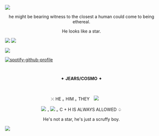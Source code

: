 ![](https://64.media.tumblr.com/4270ccde1a44836b4e931e63bb145024/6c786e2d65725895-7d/s2048x3072/9e8903bc4516a7b55410357c8bdbfad36ea95a1d.pnj)


<p align="center"> he might be bearing witness to the closest a human could come to being ethereal.

<p align="center"> He looks like a star.

![](https://64.media.tumblr.com/d3be71600def5854f5d700f2c5bec5b9/b28c94218969a43d-1a/s400x600/7d3ad6bc15b30af6423ca7e1dc953cdd92397c8e.gifv)
![](https://64.media.tumblr.com/feb4e70f4941bde4be5d7b3fff1fd040/b28c94218969a43d-a0/s400x600/f87616e5446983bdbb397de0a2890529fde9ff67.gifv)

![](https://komarev.com/ghpvc/?username=elcafeina&color=8b0000&label=♡&style=plastic)

[![spotify-github-profile](https://spotify-github-profile.kittinanx.com/api/view?uid=31b5bp6fapsnu7kgfi2i6g5ziooa&cover_image=true&theme=novatorem&show_offline=false&background_color=121212&interchange=false&bar_color=53b14f&bar_color_cover=false)](https://github.com/kittinan/spotify-github-profile)


⠀⠀                                      ͏͏͏ ͏͏͏ ͏͏͏ ͏͏͏ ͏͏͏<p align="center">✦ __**JEARS/COSMO**__ ✦ 

⠀                                     ⠀ ͏͏͏ ͏͏͏ ͏͏͏ ͏͏͏<p align="center">𓏴 HE  ｡  HIM  ｡  THEY ⠀![](https://cdn.discordapp.com/attachments/695511964813885510/1323390295588732959/Untitled797_20241230124029.png?ex=677456c1&is=67730541&hm=daf8c10a73de76187c79e707b7b39e0811dfb6e5a742d07a31697dec78b90f42&)
⠀⠀ ͏͏͏                               ͏͏͏ ͏͏͏ ͏͏͏ ͏͏͏   <p align="center">![](https://64.media.tumblr.com/5b0cf436997c54b0eae472e99a88f17a/f8fe48411339d1b7-91/s75x75_c1/e10f386653c732a908a08ed60bb8730204987641.pnj) ₊ ![](https://64.media.tumblr.com/ea16ce641afebf6712bdb02d8b13005e/f8fe48411339d1b7-e0/s75x75_c1/be700a2a6875970dcc36ebc67860499929dbf482.pnj)  ｡  C + H IS ALWAYS ALLOWED  ♤ 



<p align="center"> He's not a star, he's just a scruffy boy.

![](https://64.media.tumblr.com/14c99cb595076d6145ae3db3ebacf3e2/6c786e2d65725895-e6/s2048x3072/b96fe3157e0345ba712225c182e9121e629cb790.pnj)
